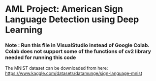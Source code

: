 # AML Project: American Sign Language Detection using Deep Learning

### Note : Run this file in VisualStudio instead of Google Colab. Colab does not support some of the functions of cv2 library needed for running this code

The MNIST dataset can be downloaded from here: https://www.kaggle.com/datasets/datamunge/sign-language-mnist

